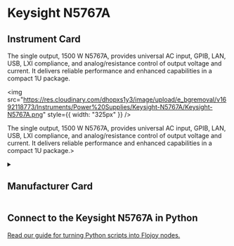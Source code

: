 
# Keysight N5767A

## Instrument Card

<div className="flex">

<div>

The single output, 1500 W N5767A, provides universal AC input, GPIB, LAN, USB, LXI compliance, and analog/resistance control of output voltage and current. It delivers reliable performance and enhanced capabilities in a compact 1U package.

</div>

<img src="https://res.cloudinary.com/dhopxs1y3/image/upload/e_bgremoval/v1692118773/Instruments/Power%20Supplies/Keysight-N5767A/Keysight-N5767A.png" style={{ width: "325px" }} />

</div>

The single output, 1500 W N5767A, provides universal AC input, GPIB, LAN, USB, LXI compliance, and analog/resistance control of output voltage and current. It delivers reliable performance and enhanced capabilities in a compact 1U package.>

<details>
<summary><h2>Manufacturer Card</h2></summary>

<img src="https://res.cloudinary.com/dhopxs1y3/image/upload/e_bgremoval/v1692125973/Instruments/Vendor%20Logos/Keysight.png" style={{ width: "100%", height: "150px",objectFit: "cover" }} />

Keysight Technologies, or Keysight, is an American company that manufactures electronics test and measurement equipment and software. <a href="https://www.keysight.com/us/en/home.html">Website</a>.

<ul>
  <li>Headquarters: USA</li>
  <li>Yearly Revenue (millions, USD): 5420.0</li>
</ul>
</details>

## Connect to the Keysight N5767A in Python

[Read our guide for turning Python scripts into Flojoy nodes.](https://docs.flojoy.ai/custom-nodes/creating-custom-node/)

